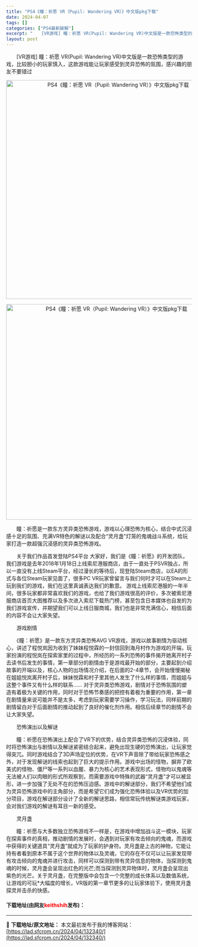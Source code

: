 ```yaml
---
title: "PS4《瞳：祈愿 VR（Pupil: Wandering VR）》中文版pkg下载"
date: 2024-04-07
tags: []
categories: ["PS4最新破解"]
excerpt: "　　[VR游戏] 瞳：祈愿 VR(Pupil: Wandering VR)中文版是一款恐怖类型的游戏，比较胆小的玩家慎入，这款游戏能让玩家感受到灵异恐怖的氛围，感兴趣的朋友不要错过 　　瞳：祈愿是一款东方灵异类恐怖游戏，游戏以心理恐怖为核心，结合中式沉浸感十足的氛围、充满VR特色的解谜以及配合&amp;ld&hellip;"
layout: post
---
```


 <p>　　[VR游戏] 瞳：祈愿 VR(Pupil: Wandering VR)中文版是一款恐怖类型的游戏，比较胆小的玩家慎入，这款游戏能让玩家感受到灵异恐怖的氛围，感兴趣的朋友不要错过</p> <p align="center"><img align="" border="0" src="https://lad.sfcrom.cn/wp-content/uploads/2024/04/20240407_66128305d629f.webp" width="592" alt="PS4《瞳：祈愿 VR（Pupil: Wandering VR）》中文版pkg下载" /></p> <p align="center"><img align="" border="0" src="https://lad.sfcrom.cn/wp-content/uploads/2024/04/20240407_661283062525d.webp" width="583" alt="PS4《瞳：祈愿 VR（Pupil: Wandering VR）》中文版pkg下载" /></p> <p>　　瞳：祈愿是一款东方灵异类恐怖游戏，游戏以心理恐怖为核心，结合中式沉浸感十足的氛围、充满VR特色的解谜以及配合&ldquo;灵月盏&rdquo;灯笼的鬼魂战斗系统，给玩家打造一款超强沉浸感的灵异类恐怖游戏。</p> <p>　　关于我们作品首发登陆PS4平台 大家好，我们是《瞳：祈愿》的开发团队，我们游戏是去年2018年1月18日上线索尼港服商店，由于一直处于PSVR独占，所以一直没有上线Steam平台，经过漫长的等待后，现登陆Steam商店，以EA的形式与各位Steam玩家见面了，很多PC VR玩家曾留言与我们何时才可以在Steam上玩到我们的游戏，我们在这里真诚表达我们的歉意。 游戏上线索尼港服的一年半间，很多玩家都非常喜欢我们的游戏，也给了我们游戏很高的评价，多次被索尼港服商店首页大图推荐以及多次进入索尼下载热门榜，甚至包含日本媒体也自发的为我们游戏宣传，并期望我们可以上线日服商城，我们也是非常充满信心，相信后面的内容不会让大家失望。</p> <p>　　游戏剧情</p> <p>　　《瞳：祈愿》是一款东方灵异类恐怖AVG VR游戏，游戏以故事剧情为驱动核心，讲述了程悦岚因为收到了妹妹程悦霖的一封信回到海月村作为游戏的开端，玩家扮演的程悦岚在探索家里的过程中，所经历的一系列恐怖的事件揭开她离开村子去读书后发生的事情，第一章部分的剧情由于是游戏最开始的部分，主要起到介绍故事的开端以及，核心人物的出场情况介绍，在后面的2-4章节，会开始慢慢揭秘在姐姐悦岚离开村子后，妹妹悦霖和村子里其他人发生了什么样的事情，而姐姐与这整个事件又有什么样的联系&hellip;&hellip; 对于灵异类恐怖游戏，剧情对于恐怖氛围的塑造有着极为关键的作用，同时对于恐怖节奏感的把控有着极为重要的作用，第一章在剧情量来说可能并不是太多，考虑到玩家需要学习操作，学习玩法，同样前期的剧情留白对于后面剧情的推动起到了良好的催化剂作用。相信后续章节的剧情不会让大家失望。</p> <p>　　恐怖演出以及解谜</p> <p>　　瞳：祈愿在恐怖演出上配合了VR下的优势，结合灵异类恐怖的沉浸体验，同时将恐怖演出与剧情以及解谜紧密结合起来，避免出现生硬的恐怖演出，让玩家觉得突兀。同时游戏结合了3D声场定位的优势，在VR下声音除了带给玩家恐怖感之外，对于发现解谜的线索也起到了巨大的提示作用。游戏中出场的怪物，摒弃了欧美式的怪物、僵尸等一系列以血腥、暴力为核心的艺术表现形式，怪物均以鬼魂等无法被人们以肉眼的形式所观察到，而需要游戏中特殊的武器&ldquo;灵月盏&rdquo;才可以被显形，进一步加强了无处不在的恐怖压迫感。游戏中的解谜部分，我们不希望他们成为灵异恐怖游戏中的主角部分，而是希望它们成为强化恐怖体验以及VR优势的加分项目，游戏在解谜部分设计了全新的解谜思路，相信常玩传统解谜类游戏玩家，会对我们游戏的解谜有耳目一新的感受。</p> <p>　　灵月盏</p> <p>　　瞳：祈愿与大多数独立恐怖游戏不一样是，在游戏中增加战斗这一模块，玩家在探索事件的真相，推动剧情的发展时，会遇到对玩家有攻击倾向的鬼魂，而游戏中获得的关键道具&ldquo;灵月盏&rdquo;就成为了玩家的护身符。灵月盏是上古的神物，它能让持有者看到原本不属于这个世界的物体以及灵魂，它的存在不仅可以让玩家发现带有攻击倾向的鬼魂并进行攻击，同样可以探测到带有灵异信息的物体，当探测到鬼魂的时候，灵月盏会呈现出红色的光芒;而当探测到灵异物体时，灵月盏会呈现出紫色的光芒。关于灵月盏，在完整版中会包含一个完整的成长体系以及数值系统，让游戏的可玩*大幅度的增长，VR版的第一章节更多的让玩家体验下，使用灵月盏探灵并击杀的快感。</p> <p><h4>下载地址(由网友<font color="red">keithshih</font>发布)：</h4></p> 

---
📖 **下载地址/原文地址：** 本文最初发布于我的博客网站：[https://lad.sfcrom.cn/2024/04/132340/](https://lad.sfcrom.cn/2024/04/132340/)
